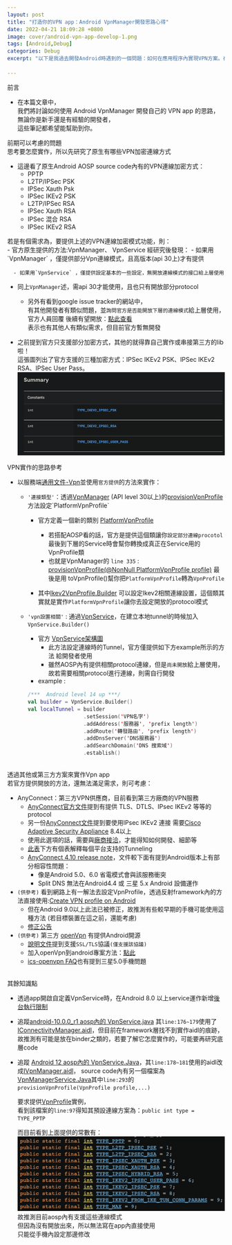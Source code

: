 ```yaml
---
layout: post
title: "打造你的VPN app：Android VpnManager開發思路心得"
date: 2022-04-21 18:09:28 +0800
image: cover/android-vpn-app-develop-1.png
tags: [Android,Debug]
categories: Debug
excerpt: "以下是我過去開發Android時遇到的一個問題：如何在應用程序內實現VPN方案。在這篇文章中，我將分享我當時的研究筆記和相關的解決方案。"

---
```


<div class="c-border-main-title-2">前言</div>

* 在本篇文章中，<br>
我們將討論如何使用 Android VpnManager 開發自己的 VPN app 的思路，<br>
無論你是新手還是有經驗的開發者，<br>
這些筆記都希望能幫助到你。


<div class="c-border-main-title-2">前期可以考慮的問題</div>
<div class="c-border-content-title-4">思考要怎麼實作，所以先研究了原生有哪些VPN加密連線方式</div>

  * 這邊看了原生Android AOSP source code內有的VPN連線加密方式：
    - PPTP  
    - L2TP/IPSec PSK
    - IPSec Xauth Psk
    - IPSec IKEv2 PSK
    - L2TP/IPSec RSA
    - IPSec Xauth RSA
    - IPSec 混合 RSA
    - IPSec IKEv2 RSA

  <div class="c-border-content-title-4">若是有個需求為，要提供上述的VPN連線加密模式功能，則：</div>
  - 官方原生提供的方法:<a herf="https://developer.android.com/reference/android/net/VpnManager">VpnManager、</a>
  <a herf="https://developer.android.com/reference/android/net/VpnService">VpnService</a>
    經研究後發現：
      - 如果用`VpnManager` ，僅提供部分Vpn連線模式，且高版本(api 30上)才有提供

      - 如果用`VpnService` ，僅提供設定基本的一些設定，無開放連線模式的接口給上層使用

  - 同上`VpnManager`述，需api 30才能使用，且也只有開放部分protocol

      - 另外有看到google issue tracker的網站中，<br>
   有其他開發者有類似問題，並`詢問官方是否能開放下層的連線模式`給上層使用，<br>
   官方人員回覆 後續有望開放：[點此查看](https://issuetracker.google.com/issues/203461112)<br>
   表示也有其他人有類似需求，但目前官方暫無開發<br>


 *  之前提到官方只支援部分加密方式，其他的就得靠自己實作或串接第三方的lib啦！<br>
    這張圖列出了官方支援的三種加密方式：IPSec IKEv2 PSK、IPSec IKEv2 RSA、IPSec User Pass。<br>
    ![vpn_limit.png](/images/others/vpn_limit.png)

<div class="c-border-main-title-2">VPN實作的思路參考</div>

* 以服務端[通用文件-Vpn](https://server-doc.airdroid.com/#/develop_progress/biz_policy?id=%e8%ae%be%e7%bd%ae%e9%a1%b9)並使用`官方提供`的方法來實作：
     - `'連接類型'`：透過[VpnManager](https://developer.android.com/reference/android/net/VpnManager) (API level 30以上)的[provisionVpnProfile](https://developer.android.com/reference/android/net/VpnManager#provisionVpnProfile(android.net.PlatformVpnProfile))方法設定`PlatformVpnProfile`
         - 官方定義一個新的類別 [PlatformVpnProfile](https://developer.android.com/reference/android/net/PlatformVpnProfile)
           - 若搭配AOSP看的話，官方是提供這個類讓你`設定部分連線procotol`
             最後到下層的Service時會幫你轉換成真正在Service用的VpnProfile類
           - 也就是VpnManager的 `line 335` : [provisionVpnProfile(@NonNull PlatformVpnProfile profile)](https://cs.android.com/android/platform/superproject/+/master:frameworks/base/core/java/android/net/VpnManager.java;l=339;drc=03ba62861cd60978ba51c144071512b4aac291b7)
        最後是用 toVpnProfile()幫你把`PlatformVpnProfile`轉為`VpnProfile`

         - 其中[Ikev2VpnProfile.Builder](https://developer.android.com/reference/android/net/Ikev2VpnProfile.Builder#setRequiresInternetValidation(boolean)) 可以設定Ikev2相關連線設置，這個類其實就是實作`PlatformVpnProfile`讓你去設定開放的protocol模式

     - `'vpn設置相關'` : 通過[VpnService](https://developer.android.com/reference/android/net/VpnService)，在建立本地tunnel的時候加入`VpnService.Builder()`
       - 官方 [VpnService架構圖](https://developer.android.com/guide/topics/connectivity/vpn#service)
         - 此方法設定連線時的Tunnel，官方僅提供如下方example所示的方法
         給開發者使用
         - 雖然AOSP內有提供相關protocol連線，但是`尚未開放`給上層使用，
       故若需要相關protocol進行連線，則需自行開發
       - example :
        ```kotlin
       /***  Android level 14 up ***/
       val builder = VpnService.Builder()
       val localTunnel = builder
                          .setSession('VPN名字')  
                          .addAddress('服務器', 'prefix length')
                          .addRoute('轉發路由', 'prefix length')
                          .addDnsServer('DNS服務器')
                          .addSearchDomain('DNS 搜索域')
                          .establish()
         ```

<br>

<div class="c-border-main-title-2">透過其他或第三方方案來實作Vpn app</div>
<div class="c-border-content-title-4">若官方提供開放的方法，還無法滿足需求，則可考慮：</div>

   - AnyConnect：第三方VPN供應商，目前看到第三方廠商的VPN服務
      - [AnyConnect官方文件](https://www.cisco.com/c/en/us/td/docs/security/vpn_client/anyconnect/anyconnect410/release/notes/release-notes-android-anyconnect-4-10-.html)提到有提供 TLS、DTLS、IPsec IKEv2 等等的protocol
      - 另一份[AnyConnect文件](https://www.cisco.com/c/en/us/products/collateral/security/anyconnect-secure-mobility-client/data_sheet_c78-527494.html)提到要使用IPsec IKEv2 連接 需要[Cisco Adaptive Security Appliance](https://www.cisco.com/c/en/us/products/security/adaptive-security-appliance-asa-software/index.html#~features) 8.4以上
      - 使用此選項的話，需要與[廠商接洽](https://www.cisco.com/c/en/us/products/security/anyconnect-secure-mobility-client/index.html#~deployment)，才能得知如何開發、細節等
      - [此表](https://www.cisco.com/c/en/us/td/docs/security/vpn_client/anyconnect/anyconnect40/feature/guide/AnyConnect_Mobile_Platforms_and_Features_Guide.html)下方有個表解釋每個平台支持的Tunneling
      - [AnyConnect 4.10 release note](https://www.cisco.com/c/en/us/td/docs/security/vpn_client/anyconnect/anyconnect410/release/notes/release-notes-android-anyconnect-4-10-.html)，文件較下面有提到Android版本上有部分相容性問題：
        - 像是Android 5.0、6.0 省電模式會與該服務衝突
        - Split DNS 無法在Android4.4 或 三星 5.x Android 設備運作
   - `(供參考)` 看到網路上有一解法去設定VpnProfile，透過反射framework內的方法直接使用:[Create VPN profile on Android](https://stackoverflow.com/questions/9718289/create-vpn-profile-on-android)
     - 但在Android 9.0以上此法已被修正，故推測有些較早期的手機可能使用這種方法 (若目標裝置在這之前，還能考慮)
     - [修正公告](https://developer.android.com/distribute/best-practices/develop/restrictions-non-sdk-interfaces)
   - `(供參考)` 第三方 [openVpn](https://github.com/schwabe/ics-openvpn) 有提供Android開源
     - [說明文件](https://community.openvpn.net/openvpn/wiki/Openvpn23ManPage)提到支援`SSL/TLS`協議`(僅支援該協議)`
     - 加入openVpn到android專案方法：[點此](https://www.youtube.com/watch?v=gBMhaCujwrM)
     - [ics-openvpn FAQ](https://ics-openvpn.blinkt.de/FAQ.html)也有提到三星5.0手機問題

<br>

<div class="c-border-main-title-2">其餘知識點</div>

- 透過app開啟自定義VpnService時，在Android 8.0 以上service運作新增[後台執行限制](https://developer.android.com/about/versions/oreo/background?hl=zh-cn#services)
   <br>

- 追蹤[android-10.0.0_r1 aosp內的 VpnService.java](https://cs.android.com/android/platform/superproject/+/android-10.0.0_r1:frameworks/base/core/java/android/net/VpnService.java;bpv=1;bpt=1) 其`line:176~179`使用了
   [IConnectivityManager.aidl](https://cs.android.com/android/platform/superproject/+/android-10.0.0_r10:frameworks/base/core/java/android/net/IConnectivityManager.aidl;bpv=0;bpt=0)，但目前在framework層找不到實作aidl的痕跡，
   故推測有可能是放在binder之類的，若要了解它怎麼實作的，可能要再研究底層code
   <br>

- 追蹤 [Android 12 aosp內的 VpnService.Java](https://cs.android.com/android/platform/superproject/+/master:frameworks/base/core/java/android/net/VpnService.java;bpv=1;bpt=1;l=178)，其`line:178~181`使用的aidl改成[IVpnManager.aidl](https://cs.android.com/android/platform/superproject/+/master:frameworks/base/core/java/android/net/IVpnManager.aidl)，
   source code內有另一個檔案為[VpnManagerService.Java](https://cs.android.com/android/platform/superproject/+/master:frameworks/base/services/core/java/com/android/server/VpnManagerService.java;l=33;bpv=0;bpt=1)其中`line:293`的 ` provisionVpnProfile(VpnProfile profile,...)`<br>

   要求提供[VpnProfile](https://cs.android.com/android/platform/superproject/+/master:frameworks/base/core/java/com/android/internal/net/VpnProfile.java;l=61;bpv=0;bpt=0?q=VpnProfile&ss=android%2Fplatform%2Fsuperproject)實例，<br>
   看到該檔案的`line:97`得知其預設連線方案為：`public int type = TYPE_PPTP`  

   而目前看到上面提供的常數有：<br>
   ![vpn_aosp_type.png](/images/others/vpn_aosp_type.png)<br>
   故推測目前aosp內有支援這些連線模式<br>
   但因為沒有開放出來，所以無法寫在app內直接使用<br>
   只能從手機內設定那邊修改
